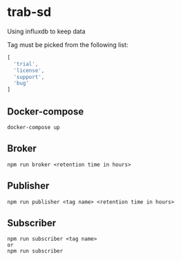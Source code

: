 # trab-sd
Using influxdb to keep data

Tag must be picked from the following list:
```javascript
[
  'trial',
  'license',
  'support',
  'bug'
]
```

## Docker-compose
```
docker-compose up
```
## Broker
```
npm run broker <retention time in hours>
```

## Publisher
```
npm run publisher <tag name> <retention time in hours>
```

## Subscriber
```
npm run subscriber <tag name>
or
npm run subscriber
```
